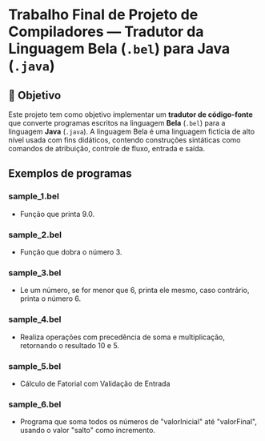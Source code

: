 # Trabalho Final de Projeto de Compiladores — Tradutor da Linguagem Bela (`.bel`) para Java (`.java`)

## 🎯 Objetivo

Este projeto tem como objetivo implementar um **tradutor de código-fonte** que converte programas escritos na linguagem **Bela** (`.bel`) para a linguagem **Java** (`.java`). A linguagem Bela é uma linguagem fictícia de alto nível usada com fins didáticos, contendo construções sintáticas como comandos de atribuição, controle de fluxo, entrada e saída.

## Exemplos de programas
### sample_1.bel
- Função que printa 9.0.

### sample_2.bel
- Função que dobra o número 3.

### sample_3.bel
- Le um número, se for menor que 6, printa ele mesmo, caso contrário, printa o número 6.

### sample_4.bel
- Realiza operações com precedência de soma e multiplicação, retornando o resultado 10 e 5.

### sample_5.bel
- Cálculo de Fatorial com Validação de Entrada

### sample_6.bel
- Programa que soma todos os números de "valorInicial" até "valorFinal", usando o valor "salto" como incremento.
